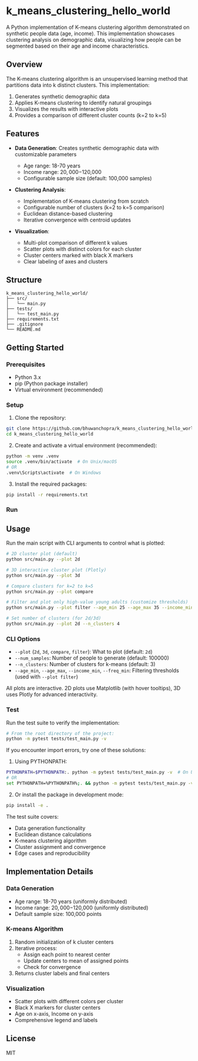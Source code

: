 # k_means_clustering_hello_world

A Python implementation of K-means clustering algorithm demonstrated on synthetic people data (age, income). This implementation showcases clustering analysis on demographic data, visualizing how people can be segmented based on their age and income characteristics.

## Overview

The K-means clustering algorithm is an unsupervised learning method that partitions data into k distinct clusters. This implementation:
1. Generates synthetic demographic data
2. Applies K-means clustering to identify natural groupings
3. Visualizes the results with interactive plots
4. Provides a comparison of different cluster counts (k=2 to k=5)

## Features

- **Data Generation**: Creates synthetic demographic data with customizable parameters
  - Age range: 18-70 years
  - Income range: $20,000-$120,000
  - Configurable sample size (default: 100,000 samples)

- **Clustering Analysis**: 
  - Implementation of K-means clustering from scratch
  - Configurable number of clusters (k=2 to k=5 comparison)
  - Euclidean distance-based clustering
  - Iterative convergence with centroid updates

- **Visualization**:
  - Multi-plot comparison of different k values
  - Scatter plots with distinct colors for each cluster
  - Cluster centers marked with black X markers
  - Clear labeling of axes and clusters

## Structure

```
k_means_clustering_hello_world/
├── src/
│   └── main.py
├── tests/
│   └── test_main.py
├── requirements.txt
├── .gitignore
└── README.md
```

## Getting Started

### Prerequisites

- Python 3.x
- pip (Python package installer)
- Virtual environment (recommended)

### Setup

1. Clone the repository:
```sh
git clone https://github.com/bhuwanchopra/k_means_clustering_hello_world.git
cd k_means_clustering_hello_world
```

2. Create and activate a virtual environment (recommended):
```sh
python -m venv .venv
source .venv/bin/activate  # On Unix/macOS
# OR
.venv\Scripts\activate  # On Windows
```

3. Install the required packages:
```sh
pip install -r requirements.txt
```

### Run


## Usage

Run the main script with CLI arguments to control what is plotted:

```sh
# 2D cluster plot (default)
python src/main.py --plot 2d

# 3D interactive cluster plot (Plotly)
python src/main.py --plot 3d

# Compare clusters for k=2 to k=5
python src/main.py --plot compare

# Filter and plot only high-value young adults (customize thresholds)
python src/main.py --plot filter --age_min 25 --age_max 35 --income_min 120000 --freq_min 90

# Set number of clusters (for 2d/3d)
python src/main.py --plot 2d --n_clusters 4
```

### CLI Options

- `--plot` (`2d`, `3d`, `compare`, `filter`): What to plot (default: `2d`)
- `--num_samples`: Number of people to generate (default: 100000)
- `--n_clusters`: Number of clusters for k-means (default: 3)
- `--age_min`, `--age_max`, `--income_min`, `--freq_min`: Filtering thresholds (used with `--plot filter`)

All plots are interactive. 2D plots use Matplotlib (with hover tooltips), 3D uses Plotly for advanced interactivity.

### Test

Run the test suite to verify the implementation:
```sh
# From the root directory of the project:
python -m pytest tests/test_main.py -v
```

If you encounter import errors, try one of these solutions:

1. Using PYTHONPATH:
```sh
PYTHONPATH=$PYTHONPATH:. python -m pytest tests/test_main.py -v  # On Unix/macOS
# OR
set PYTHONPATH=%PYTHONPATH%;. && python -m pytest tests/test_main.py -v  # On Windows
```

2. Or install the package in development mode:
```sh
pip install -e .
```

The test suite covers:
- Data generation functionality
- Euclidean distance calculations
- K-means clustering algorithm
- Cluster assignment and convergence
- Edge cases and reproducibility

## Implementation Details

### Data Generation
- Age range: 18-70 years (uniformly distributed)
- Income range: $20,000-$120,000 (uniformly distributed)
- Default sample size: 100,000 points

### K-means Algorithm
1. Random initialization of k cluster centers
2. Iterative process:
   - Assign each point to nearest center
   - Update centers to mean of assigned points
   - Check for convergence
3. Returns cluster labels and final centers

### Visualization
- Scatter plots with different colors per cluster
- Black X markers for cluster centers
- Age on x-axis, Income on y-axis
- Comprehensive legend and labels

## License

MIT